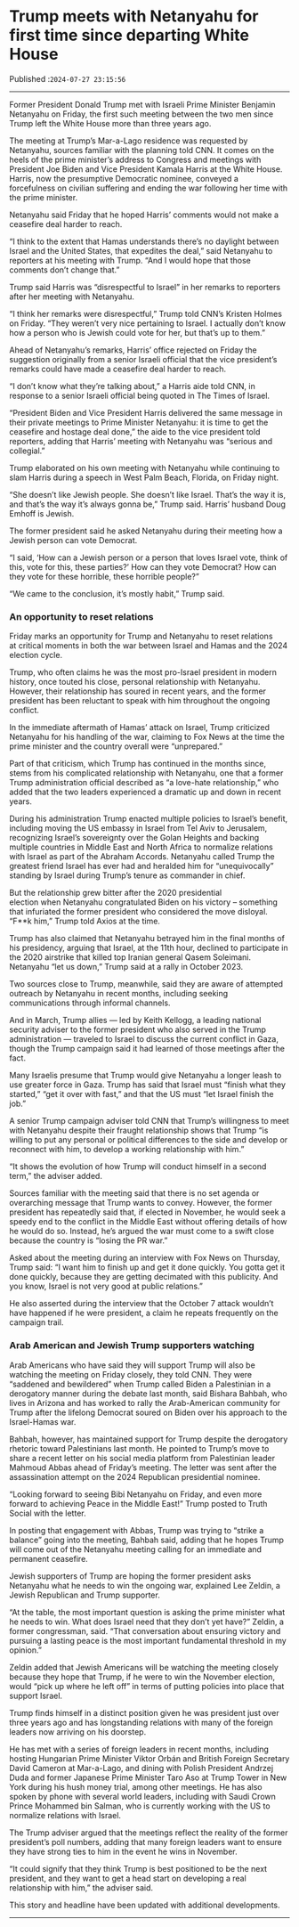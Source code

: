 # Trump meets with Netanyahu for first time since departing White House

Published :`2024-07-27 23:15:56`

---

Former President Donald Trump met with Israeli Prime Minister Benjamin Netanyahu on Friday, the first such meeting between the two men since Trump left the White House more than three years ago.

The meeting at Trump’s Mar-a-Lago residence was requested by Netanyahu, sources familiar with the planning told CNN. It comes on the heels of the prime minister’s address to Congress and meetings with President Joe Biden and Vice President Kamala Harris at the White House. Harris, now the presumptive Democratic nominee, conveyed a forcefulness on civilian suffering and ending the war following her time with the prime minister.

Netanyahu said Friday that he hoped Harris’ comments would not make a ceasefire deal harder to reach.

“I think to the extent that Hamas understands there’s no daylight between Israel and the United States, that expedites the deal,” said Netanyahu to reporters at his meeting with Trump. “And I would hope that those comments don’t change that.”

Trump said Harris was “disrespectful to Israel” in her remarks to reporters after her meeting with Netanyahu.

“I think her remarks were disrespectful,” Trump told CNN’s Kristen Holmes on Friday. “They weren’t very nice pertaining to Israel. I actually don’t know how a person who is Jewish could vote for her, but that’s up to them.”

Ahead of Netanyahu’s remarks, Harris’ office rejected on Friday the suggestion originally from a senior Israeli official that the vice president’s remarks could have made a ceasefire deal harder to reach.

“I don’t know what they’re talking about,” a Harris aide told CNN, in response to a senior Israeli official being quoted in The Times of Israel.

“President Biden and Vice President Harris delivered the same message in their private meetings to Prime Minister Netanyahu: it is time to get the ceasefire and hostage deal done,” the aide to the vice president told reporters, adding that Harris’ meeting with Netanyahu was “serious and collegial.”

Trump elaborated on his own meeting with Netanyahu while continuing to slam Harris during a speech in West Palm Beach, Florida, on Friday night.

“She doesn’t like Jewish people. She doesn’t like Israel. That’s the way it is, and that’s the way it’s always gonna be,” Trump said. Harris’ husband Doug Emhoff is Jewish.

The former president said he asked Netanyahu during their meeting how a Jewish person can vote Democrat.

“I said, ‘How can a Jewish person or a person that loves Israel vote, think of this, vote for this, these parties?’ How can they vote Democrat? How can they vote for these horrible, these horrible people?”

“We came to the conclusion, it’s mostly habit,” Trump said.

### An opportunity to reset relations

Friday marks an opportunity for Trump and Netanyahu to reset relations at critical moments in both the war between Israel and Hamas and the 2024 election cycle.

Trump, who often claims he was the most pro-Israel president in modern history, once touted his close, personal relationship with Netanyahu. However, their relationship has soured in recent years, and the former president has been reluctant to speak with him throughout the ongoing conflict.

In the immediate aftermath of Hamas’ attack on Israel, Trump criticized Netanyahu for his handling of the war, claiming to Fox News at the time the prime minister and the country overall were “unprepared.”

Part of that criticism, which Trump has continued in the months since, stems from his complicated relationship with Netanyahu, one that a former Trump administration official described as “a love-hate relationship,” who added that the two leaders experienced a dramatic up and down in recent years.

During his administration Trump enacted multiple policies to Israel’s benefit, including moving the US embassy in Israel from Tel Aviv to Jerusalem, recognizing Israel’s sovereignty over the Golan Heights and backing multiple countries in Middle East and North Africa to normalize relations with Israel as part of the Abraham Accords. Netanyahu called Trump the greatest friend Israel has ever had and heralded him for “unequivocally” standing by Israel during Trump’s tenure as commander in chief.

But the relationship grew bitter after the 2020 presidential election when Netanyahu congratulated Biden on his victory – something that infuriated the former president who considered the move disloyal. “F**k him,” Trump told Axios at the time.

Trump has also claimed that Netanyahu betrayed him in the final months of his presidency, arguing that Israel, at the 11th hour, declined to participate in the 2020 airstrike that killed top Iranian general Qasem Soleimani. Netanyahu “let us down,” Trump said at a rally in October 2023.

Two sources close to Trump, meanwhile, said they are aware of attempted outreach by Netanyahu in recent months, including seeking communications through informal channels.

And in March, Trump allies — led by Keith Kellogg, a leading national security adviser to the former president who also served in the Trump administration — traveled to Israel to discuss the current conflict in Gaza, though the Trump campaign said it had learned of those meetings after the fact.

Many Israelis presume that Trump would give Netanyahu a longer leash to use greater force in Gaza. Trump has said that Israel must “finish what they started,” “get it over with fast,” and that the US must “let Israel finish the job.”

A senior Trump campaign adviser told CNN that Trump’s willingness to meet with Netanyahu despite their fraught relationship shows that Trump “is willing to put any personal or political differences to the side and develop or reconnect with him, to develop a working relationship with him.”

“It shows the evolution of how Trump will conduct himself in a second term,” the adviser added.

Sources familiar with the meeting said that there is no set agenda or overarching message that Trump wants to convey. However, the former president has repeatedly said that, if elected in November, he would seek a speedy end to the conflict in the Middle East without offering details of how he would do so. Instead, he’s argued the war must come to a swift close because the country is “losing the PR war.”

Asked about the meeting during an interview with Fox News on Thursday, Trump said: “I want him to finish up and get it done quickly. You gotta get it done quickly, because they are getting decimated with this publicity. And you know, Israel is not very good at public relations.”

He also asserted during the interview that the October 7 attack wouldn’t have happened if he were president, a claim he repeats frequently on the campaign trail.

### Arab American and Jewish Trump supporters watching

Arab Americans who have said they will support Trump will also be watching the meeting on Friday closely, they told CNN. They were “saddened and bewildered” when Trump called Biden a Palestinian in a derogatory manner during the debate last month, said Bishara Bahbah, who lives in Arizona and has worked to rally the Arab-American community for Trump after the lifelong Democrat soured on Biden over his approach to the Israel-Hamas war.

Bahbah, however, has maintained support for Trump despite the derogatory rhetoric toward Palestinians last month. He pointed to Trump’s move to share a recent letter on his social media platform from Palestinian leader Mahmoud Abbas ahead of Friday’s meeting. The letter was sent after the assassination attempt on the 2024 Republican presidential nominee.

“Looking forward to seeing Bibi Netanyahu on Friday, and even more forward to achieving Peace in the Middle East!” Trump posted to Truth Social with the letter.

In posting that engagement with Abbas, Trump was trying to “strike a balance” going into the meeting, Bahbah said, adding that he hopes Trump will come out of the Netanyahu meeting calling for an immediate and permanent ceasefire.

Jewish supporters of Trump are hoping the former president asks Netanyahu what he needs to win the ongoing war, explained Lee Zeldin, a Jewish Republican and Trump supporter.

“At the table, the most important question is asking the prime minister what he needs to win. What does Israel need that they don’t yet have?” Zeldin, a former congressman, said. “That conversation about ensuring victory and pursuing a lasting peace is the most important fundamental threshold in my opinion.”

Zeldin added that Jewish Americans will be watching the meeting closely because they hope that Trump, if he were to win the November election, would “pick up where he left off” in terms of putting policies into place that support Israel.

Trump finds himself in a distinct position given he was president just over three years ago and has longstanding relations with many of the foreign leaders now arriving on his doorstep.

He has met with a series of foreign leaders in recent months, including hosting Hungarian Prime Minister Viktor Orbán and British Foreign Secretary David Cameron at Mar-a-Lago, and dining with Polish President Andrzej Duda and former Japanese Prime Minister Taro Aso at Trump Tower in New York during his hush money trial, among other meetings. He has also spoken by phone with several world leaders, including with Saudi Crown Prince Mohammed bin Salman, who is currently working with the US to normalize relations with Israel.

The Trump adviser argued that the meetings reflect the reality of the former president’s poll numbers, adding that many foreign leaders want to ensure they have strong ties to him in the event he wins in November.

“It could signify that they think Trump is best positioned to be the next president, and they want to get a head start on developing a real relationship with him,” the adviser said.

This story and headline have been updated with additional developments.

---

